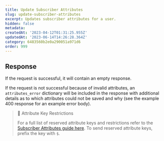 ```yaml
---
title: Update Subscriber Attributes
slug: update-subscriber-attributes
excerpt: Updates subscriber attributes for a user.
hidden: false
metadata: 
createdAt: '2023-04-12T01:31:25.955Z'
updatedAt: '2023-06-14T14:26:28.364Z'
category: 6483560b2e0a290051a971d6
order: 999
---
```

## Response

If the request is successful, it will contain an empty response.

If the request is not successful because of invalid attributes, an `attributes_error` dictionary will be included in the response with additional details as to which attributes could not be saved and why (see the example 400 response for an example error body).

> 🚧 Attribute Key Restrictions
> 
> For a full list of reserved attribute keys and restrictions refer to the [Subscriber Attributes guide here](doc:subscriber-attributes). To send reserved attribute keys, prefix the key with `$`.